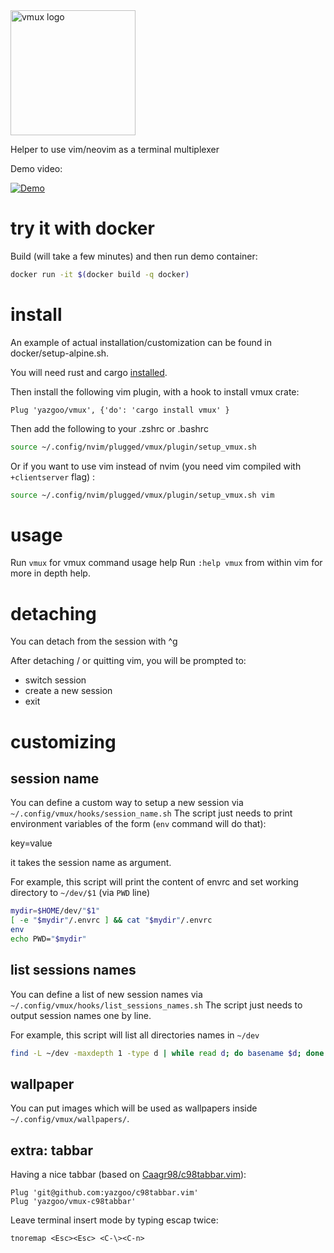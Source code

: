<img src="vmux.png" alt="vmux logo" width="200"/>

Helper to use vim/neovim as a terminal multiplexer

Demo video:

[![Demo](https://img.youtube.com/vi/CnLlT0Wd_wY/0.jpg)](https://www.youtube.com/watch?v=CnLlT0Wd_wY)

# try it with docker

Build (will take a few minutes) and then run demo container:

```bash
docker run -it $(docker build -q docker)
```

# install 

An example of actual installation/customization can be found in docker/setup-alpine.sh.

You will need rust and cargo [installed](https://www.rust-lang.org/tools/install).

Then install the following vim plugin, with a hook to install vmux crate: 

```vimscript
Plug 'yazgoo/vmux', {'do': 'cargo install vmux' }
```

Then add the following to your .zshrc or .bashrc

```bash
source ~/.config/nvim/plugged/vmux/plugin/setup_vmux.sh
```

Or if you want to use vim instead of nvim (you need vim compiled with `+clientserver` flag) :

```bash
source ~/.config/nvim/plugged/vmux/plugin/setup_vmux.sh vim
```

# usage

Run `vmux` for vmux command usage help
Run `:help vmux` from within vim for more in depth help.

# detaching

You can detach from the session with ^g

After detaching / or quitting vim, you will be prompted to:

- switch session
- create a new session
- exit

# customizing

## session name

You can define a custom way to setup a new session via `~/.config/vmux/hooks/session_name.sh`
The script just needs to print environment variables of the form (`env` command will do that):

key=value

it takes the session name as argument.

For example, this script will print the content of envrc
and set working directory to `~/dev/$1` (via `PWD` line)

```bash
mydir=$HOME/dev/"$1"
[ -e "$mydir"/.envrc ] && cat "$mydir"/.envrc
env
echo PWD="$mydir"
```

## list sessions names

You can define a list of new session names via `~/.config/vmux/hooks/list_sessions_names.sh`
The script just needs to output session names one by line.

For example, this script will list all directories names in `~/dev`

```bash
find -L ~/dev -maxdepth 1 -type d | while read d; do basename $d; done
```

## wallpaper

You can put images which will be used as wallpapers inside `~/.config/vmux/wallpapers/`.

## extra: tabbar

Having a nice tabbar (based on [Caagr98/c98tabbar.vim](https://github.com/Caagr98/c98tabbar.vim)):

```vimscript
Plug 'git@github.com:yazgoo/c98tabbar.vim'
Plug 'yazgoo/vmux-c98tabbar'
```

Leave terminal insert mode by typing escap twice: 
```vimscript
tnoremap <Esc><Esc> <C-\><C-n>
```
